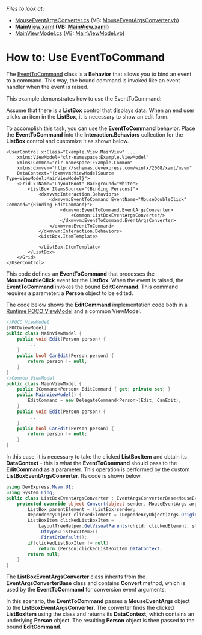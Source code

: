 <!-- default file list -->
*Files to look at*:

* [MouseEventArgsConverter.cs](./CS/Common/MouseEventArgsConverter.cs) (VB: [MouseEventArgsConverter.vb](./VB/Common/MouseEventArgsConverter.vb))
* **[MainView.xaml](./CS/View/MainView.xaml) (VB: [MainView.xaml](./VB/View/MainView.xaml))**
* [MainViewModel.cs](./CS/ViewModel/MainViewModel.cs) (VB: [MainViewModel.vb](./VB/ViewModel/MainViewModel.vb))
<!-- default file list end -->
# How to: Use EventToCommand

The [EventToCommand](https://docs.devexpress.com/WPF/DevExpress.Mvvm.UI.EventToCommand) class is a **Behavior** that allows you to bind an event to a command. This way, the bound command is invoked like an event handler when the event is raised.

This example demonstrates how to use the EventToCommand:

Assume that there is a **ListBox** control that displays data. When an end user clicks an item in the **ListBox**, it is necessary to show an edit form.

To accomplish this task, you can use the **EventToCommand** behavior. Place the **EventToCommand** into the **Interaction.Behaviors** collection for the **ListBox** control and customize it as shown below.

```xaml
<UserControl x:Class="Example.View.MainView" ...
    xmlns:ViewModel="clr-namespace:Example.ViewModel"
    xmlns:Common="clr-namespace:Example.Common"
    xmlns:dxmvvm="http://schemas.devexpress.com/winfx/2008/xaml/mvvm"
    DataContext="{dxmvvm:ViewModelSource Type=ViewModel:MainViewModel}">
    <Grid x:Name="LayoutRoot" Background="White">
        <ListBox ItemsSource="{Binding Persons}">
            <dxmvvm:Interaction.Behaviors>
                <dxmvvm:EventToCommand EventName="MouseDoubleClick" Command="{Binding EditCommand}">
                    <dxmvvm:EventToCommand.EventArgsConverter>
                        <Common:ListBoxEventArgsConverter/>
                    </dxmvvm:EventToCommand.EventArgsConverter>
                </dxmvvm:EventToCommand>
            </dxmvvm:Interaction.Behaviors>
            <ListBox.ItemTemplate>
                ...
            </ListBox.ItemTemplate>
        </ListBox>
    </Grid>
</UserControl>
```

This code defines an **EventToCommand** that processes the **MouseDoubleClick** event for the **ListBox**. When the event is raised, the **EventToCommand** invokes the bound **EditCommand**. This command requires a parameter: a **Person** object to be edited.

The code below shows the **EditCommand** implementation code both in a [Runtime POCO ViewModel](https://docs.devexpress.com/WPF/17352/mvvm-framework/viewmodels/poco-viewmodels) and a common ViewModel.


```csharp
//POCO ViewModel
[POCOViewModel]
public class MainViewModel {
    public void Edit(Person person) {
        ...
    }
    public bool CanEdit(Person person) {
        return person != null;
    }
}
//Common ViewModel
public class MainViewModel {
	public ICommand<Person> EditCommand { get; private set; }
	public MainViewModel() {
		EditCommand = new DelegateCommand<Person>(Edit, CanEdit);
	}
	public void Edit(Person person) {
		... 
	}
	public bool CanEdit(Person person) {
		return person != null;
	}
}
```

In this case, it is necessary to take the clicked **ListBoxItem** and obtain its **DataContext** - this is what the **EventToCommand** should pass to the **EditCommand** as a parameter. This operation is performed by the custom **ListBoxEventArgsConverter**. Its code is shown below.

```csharp
using DevExpress.Mvvm.UI;
using System.Linq;
public class ListBoxEventArgsConverter : EventArgsConverterBase<MouseEventArgs> {
    protected override object Convert(object sender, MouseEventArgs args) {
        ListBox parentElement = (ListBox)sender;
        DependencyObject clickedElement = (DependencyObject)args.OriginalSource;
        ListBoxItem clickedListBoxItem = 
            LayoutTreeHelper.GetVisualParents(child: clickedElement, stopNode: parentElement)
            .OfType<ListBoxItem>()
            .FirstOrDefault();
        if(clickedListBoxItem != null)
            return (Person)clickedListBoxItem.DataContext;
        return null;
    }
}
```

The **ListBoxEventArgsConverter** class inherits from the **EventArgsConverterBase** class and contains **Convert** method, which is used by the **EventToCommand** for conversion event arguments.

In this scenario, the **EventToCommand** passes a **MouseEventArgs** object to the **ListBoxEventArgsConverter**. The converter finds the clicked **ListBoxItem** using the [](https://docs.devexpress.com/WPF/17673/mvvm-framework/layouttreehelper) class and returns its **DataContext**, which contains an underlying **Person** object. The resulting **Person** object is then passed to the bound **EditCommand**.
